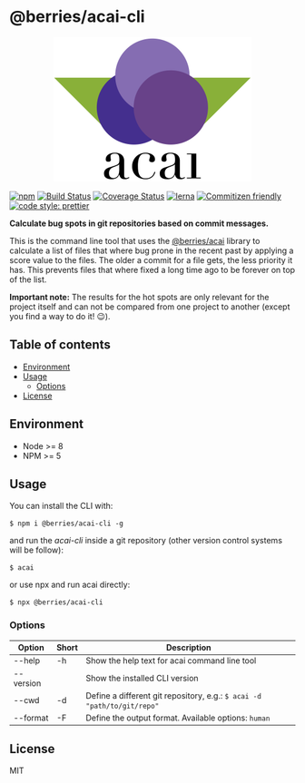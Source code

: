 # @berries/acai-cli

<p align="center">
    <img
        src="https://raw.githubusercontent.com/MartinHelmut/berries/master/packages/acai-cli/logo.svg?sanitize=true"
        width="350"
        height="255"
        alt="Berries acai cli logo with three berries and two leafs shown."
    />
</p>

[![npm][npmimg]][npmurl]
[![Build Status][bsurl]][bsimg]
[![Coverage Status][csimg]][csurl]
[![lerna][lnimg]][lnurl]
[![Commitizen friendly][cfimg]][cfurl]
[![code style: prettier][ptimg]][pturl]

**Calculate bug spots in git repositories based on commit messages.**

This is the command line tool that uses the [@berries/acai][acurl] library to calculate a list of files that where bug prone in the recent past by applying a score value to the files. The older a commit for a file gets, the less priority it has. This prevents files that where fixed a long time ago to be forever on top of the list.

**Important note:** The results for the hot spots are only relevant for the project itself and can not be compared from one project to another (except you find a way to do it! 😉).

## Table of contents

* [Environment](#environment)
* [Usage](#usage)
    * [Options](#options)
* [License](#license)

## Environment

* Node >= 8
* NPM >= 5

## Usage

You can install the CLI with:

```shell
$ npm i @berries/acai-cli -g
```

and run the _acai-cli_ inside a git repository (other version control systems will be follow):

```shell
$ acai
```

or use npx and run acai directly:

```shell
$ npx @berries/acai-cli
```

### Options

| Option    | Short | Description                                                             |
| --------- | ----- | ----------------------------------------------------------------------- |
| --help    | -h    | Show the help text for acai command line tool                           |
| --version |       | Show the installed CLI version                                          |
| --cwd     | -d    | Define a different git repository, e.g.: `$ acai -d "path/to/git/repo"` |
| --format  | -F    | Define the output format. Available options: `human`                    |

## License

MIT

[npmurl]: https://www.npmjs.com/package/@berries/acai-cli
[npmimg]: https://img.shields.io/npm/v/@berries/acai-cli.svg
[bsurl]: https://travis-ci.org/MartinHelmut/berries.svg?branch=master
[bsimg]: https://travis-ci.org/MartinHelmut/berries
[csimg]: https://coveralls.io/repos/github/MartinHelmut/berries/badge.svg?branch=master
[csurl]: https://coveralls.io/github/MartinHelmut/berries?branch=master
[lnurl]: https://lernajs.io/
[lnimg]: https://img.shields.io/badge/maintained%20with-lerna-cc00ff.svg
[cfimg]: https://img.shields.io/badge/commitizen-friendly-brightgreen.svg
[cfurl]: http://commitizen.github.io/cz-cli/
[ptimg]: https://img.shields.io/badge/code_style-prettier-ff69b4.svg
[pturl]: https://github.com/prettier/prettier
[acurl]: https://github.com/MartinHelmut/berries/tree/master/packages/acai
